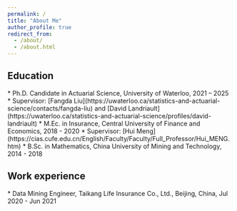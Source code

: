 ```yaml
---
permalink: /
title: "About Me"
author_profile: true
redirect_from: 
  - /about/
  - /about.html
---
```




<h2>Education</h2>
* Ph.D. Candidate in Actuarial Science, University of Waterloo, 2021 – 2025
  * Supervisor: [Fangda Liu](https://uwaterloo.ca/statistics-and-actuarial-science/contacts/fangda-liu) and [David Landriault](https://uwaterloo.ca/statistics-and-actuarial-science/profiles/david-landriault) 
* M.Ec. in Insurance, Central University of Finance and Economics, 2018 - 2020
  * Supervisor: [Hui Meng](https://cias.cufe.edu.cn/English/Faculty/Faculty/Full_Professor/Hui_MENG.htm)
* B.Sc. in Mathematics, China University of Mining and Technology, 2014 - 2018



<h2>Work experience</h2>
* Data Mining Engineer, Taikang Life Insurance Co., Ltd., Beijing, China, Jul 2020 - Jun 2021

 
